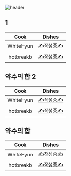 ![header](https://capsule-render.vercel.app/api?type=waving&color=timeAuto&height=300&section=header&text=🍱%20요리&fontSize=70&animation=fadeIn&fontAlignY=38)

## 1

|   Cook    |             Dishes             |
| :-------: | :----------------------------: |
| WhiteHyun | [✍️작성중✍️](./dish1_white.py) |
| hotbreakb |  [✍️작성중✍️](./dish1_hot.py)  |

## 약수의 합 2

|   Cook    |             Dishes             |
| :-------: | :----------------------------: |
| WhiteHyun | [✍️작성중✍️](./dish2_white.py) |
| hotbreakb |  [✍️작성중✍️](./dish2_hot.py)  |

## 약수의 합

|   Cook    |             Dishes             |
| :-------: | :----------------------------: |
| WhiteHyun | [✍️작성중✍️](./dish3_white.py) |
| hotbreakb |  [✍️작성중✍️](./dish3_hot.py)  |

